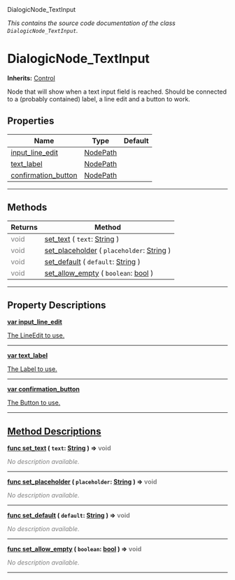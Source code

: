 
<div class="header-banner purple">
<div class="header-label purple">DialogicNode_TextInput</div>
</div>

*This contains the source code documentation of the class `DialogicNode_TextInput`.*
        
# DialogicNode_TextInput
**Inherits:** [Control](https://docs.godotengine.org/en/latest/classes/class_control.html#class-control)

Node that will show when a text input field is reached. Should be connected to a (probably contained) label, a line edit and a button to work.
## Properties
Name | Type | Default 
--- | --- | --- 
[<span class="hljs-title">input_line_edit</span>](#property-input_line_edit) | [NodePath](https://docs.godotengine.org/en/latest/classes/class_nodepath.html#class-nodepath) |   
[<span class="hljs-title">text_label</span>](#property-text_label) | [NodePath](https://docs.godotengine.org/en/latest/classes/class_nodepath.html#class-nodepath) |   
[<span class="hljs-title">confirmation_button</span>](#property-confirmation_button) | [NodePath](https://docs.godotengine.org/en/latest/classes/class_nodepath.html#class-nodepath) |   
--- 

## Methods
Returns | Method 
--- | --- 
<span style = "color: gray">void</span> | [<span class="hljs-title">set_text</span>](#method-set_text) ( `text`: [String](https://docs.godotengine.org/en/latest/classes/class_string.html#class-string) ) 
<span style = "color: gray">void</span> | [<span class="hljs-title">set_placeholder</span>](#method-set_placeholder) ( `placeholder`: [String](https://docs.godotengine.org/en/latest/classes/class_string.html#class-string) ) 
<span style = "color: gray">void</span> | [<span class="hljs-title">set_default</span>](#method-set_default) ( `default`: [String](https://docs.godotengine.org/en/latest/classes/class_string.html#class-string) ) 
<span style = "color: gray">void</span> | [<span class="hljs-title">set_allow_empty</span>](#method-set_allow_empty) ( `boolean`: [bool](https://docs.godotengine.org/en/latest/classes/class_bool.html#class-bool) ) 
--- 
## Property Descriptions



<a class="header" id="property-input_line_edit" href="#property-input_line_edit">**<span class="hljs-attribute">var</span> <span class="hljs-title">input_line_edit</span>** 



The LineEdit to use.

---



<a class="header" id="property-text_label" href="#property-text_label">**<span class="hljs-attribute">var</span> <span class="hljs-title">text_label</span>** 



The Label to use.

---



<a class="header" id="property-confirmation_button" href="#property-confirmation_button">**<span class="hljs-attribute">var</span> <span class="hljs-title">confirmation_button</span>** 



The Button to use.

---

## Method Descriptions



<a class="header" id="method-set_text" href="#method-set_text">**<span class="hljs-attribute">func</span> [<span class="hljs-title">set_text</span>](#method-set_text) ( `text`: [String](https://docs.godotengine.org/en/latest/classes/class_string.html#class-string) )</a>  ⇒ <span style = "color: gray">void</span>** 



 <span style = "color: gray">*No description available.*</span> 

---



<a class="header" id="method-set_placeholder" href="#method-set_placeholder">**<span class="hljs-attribute">func</span> [<span class="hljs-title">set_placeholder</span>](#method-set_placeholder) ( `placeholder`: [String](https://docs.godotengine.org/en/latest/classes/class_string.html#class-string) )</a>  ⇒ <span style = "color: gray">void</span>** 



 <span style = "color: gray">*No description available.*</span> 

---



<a class="header" id="method-set_default" href="#method-set_default">**<span class="hljs-attribute">func</span> [<span class="hljs-title">set_default</span>](#method-set_default) ( `default`: [String](https://docs.godotengine.org/en/latest/classes/class_string.html#class-string) )</a>  ⇒ <span style = "color: gray">void</span>** 



 <span style = "color: gray">*No description available.*</span> 

---



<a class="header" id="method-set_allow_empty" href="#method-set_allow_empty">**<span class="hljs-attribute">func</span> [<span class="hljs-title">set_allow_empty</span>](#method-set_allow_empty) ( `boolean`: [bool](https://docs.godotengine.org/en/latest/classes/class_bool.html#class-bool) )</a>  ⇒ <span style = "color: gray">void</span>** 



 <span style = "color: gray">*No description available.*</span> 

---

